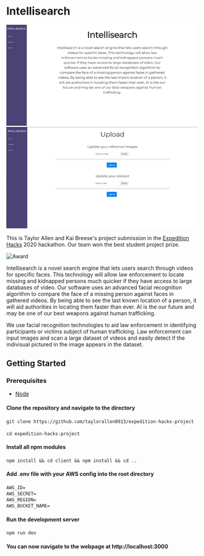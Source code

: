 # Intellisearch

![Home Page](https://github.com/taylorallen0913/expedition-hacks-project/blob/master/assets/thumbnail1.jpg)
![Upload Page](https://github.com/taylorallen0913/expedition-hacks-project/blob/master/assets/thumbnail2.jpg)

This is Taylor Allen and Kai Breese's project submission in the [Expedition Hacks](https://expeditionhacks.com/combating-human-trafficking-2020/) 2020 hackathon. Our team won the best student project prize.

![Award](https://expeditionhacks.com/wp-content/uploads/2020/03/Students-02-1536x1186.png)

Intellisearch is a novel search engine that lets users search through videos for specific faces. This technology will allow law enforcement to locate missing and kidnapped persons much quicker if they have access to large databases of video. Our software uses an advanced facial recognition algorithm to compare the face of a missing person against faces in gathered videos. By being able to see the last known location of a person, it will aid authorities in locating them faster than ever. AI is the our future and may be one of our best weapons against human trafficking.

We use facial recognition technologies to aid law enforcement in identifying participants or victims subject of human trafficking. Law enforcement can input images and scan a large dataset of videos and easily detect if the indivisual pictured in the image appears in the dataset. 

## Getting Started

### Prerequisites
 - [Node](https://nodejs.org/en/)

#### Clone the repository and navigate to the directory
```
git clone https://github.com/taylorallen0913/expedition-hacks-project

cd expedition-hacks-project
```

#### Install all npm modules
```
npm install && cd client && npm install && cd ..
```

#### Add .env file with your AWS config into the root directory
```
AWS_ID=
AWS_SECRET=
AWS_REGION=
AWS_BUCKET_NAME=
```

#### Run the development server
```
npm run dev
```

#### You can now navigate to the webpage at http://localhost:3000
